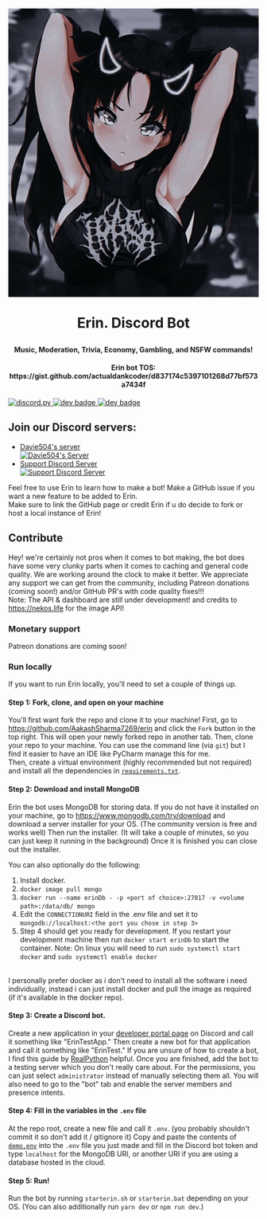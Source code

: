<h1 align="center">
  <a href="https://GitHub.com/AakashSharma7269/erin.git"><img src="https://raw.githubusercontent.com/AakashSharma7269/erin/main/erin.png?token=AOP54YUJCVK5WQY5LQ6AK5TAWOXYK" alt="Erin. - Discord Bot"></a>
  <p>Erin. Discord Bot</p>
</h1>

<h4 align="center">Music, Moderation, Trivia, Economy, Gambling, and NSFW commands!</h4>
<h4 align="center">Erin bot TOS: https://gist.github.com/actualdankcoder/d837174c5397101268d77bf573a7434f</h4>

<a href="https://github.com/Rapptz/discord.py/">
  <img src="https://img.shields.io/badge/discord-py-blue.svg" alt="discord.py">
</a>

<a href="https://www.python.org/downloads">
  <img src="https://img.shields.io/badge/development-(beta)-blue.svg" alt="dev badge">
</a>

<a href="https://www.python.org/downloads">
  <img src="http://ForTheBadge.com/images/badges/made-with-python.svg" height=20 alt="dev badge">
</a>

<h2>Join our Discord servers:</h2>

<ul>
  <li>
    <a href="https://www.discord.gg/davie504">Davie504's server</a>
    <div>
      <a href="https://discord.gg/davie504">
        <img src="https://discordapp.com/api/guilds/737690513876058203/widget.png?style=shield" alt="Davie504's Server">
      </a>
    </div>
  </li>
  <li>
    <a href="https://discord.gg/F5ey2M5GT">Support Discord Server</a>
    <div>
    <a href="https://discord.gg/F5ey2M5GTg">
      <img src="https://discordapp.com/api/guilds/809748698123993118/widget.png?style=shield" alt="Support Discord Server">
    </a>
    </div>
  </li>
</ul>

<p>
  Feel free to use Erin to learn how to make a bot!
  Make a GitHub issue if you want a new feature to be added to Erin.
  <br>
  Make sure to link the GitHub page or credit Erin if u do decide to fork or host a local instance of Erin!
</p>

<h2>Contribute</h2>

  Hey! we're certainly not pros when it comes to bot making, the bot does have some very clunky parts when it comes to caching and general code quality. We are working around the clock to make it better.
  We appreciate any support we can get from the community, including Patreon donations (coming soon!) and/or GitHub PR's with code quality fixes!!!
  <br>
  Note: The API & dashboard are still under development! and credits to <a href="https://nekos.life">https://nekos.life </a> for the image API!

  <h3>Monetary support</h3>

  Patreon donations are coming soon!

  <h3>Run locally</h3>

  If you want to run Erin locally, you'll need to set a couple of things up.

  <h4>Step 1: Fork, clone, and open on your machine</h4>

  You'll first want fork the repo and clone it to your machine!
  First, go to <a href="https://github.com/AakashSharma7269/erin">https://github.com/AakashSharma7269/erin </a> and click the <code>Fork</code> button in the top right.
  This will open your newly forked repo in another tab.
  Then, clone your repo to your machine.
  You can use the command line (via <code>git</code>) but I find it easier to have an IDE like PyCharm manage this for me.
  <br>
  Then, create a virtual environment (highly recommended but not required) and install all the dependencies in <a href="https://github.com/AakashSharma7269/erin/blob/main/requirements.txt"><code>requirements.txt</code></a>.

  <h4>Step 2: Download and install MongoDB</h4>

  Erin the bot uses MongoDB for storing data.
  If you do not have it installed on your machine, go to <a href=https://www.mongodb.com/try/download>https://www.mongodb.com/try/download </a> and download a server installer for your OS.
  (The community version is free and works well) Then run the installer.
  (It will take a couple of minutes, so you can just keep it running in the background)
  Once it is finished you can close out the installer.

  You can also optionally do the following: 
  1. Install docker.
  2. `docker image pull mongo` 
  3. `docker run --name erinDb - -p <port of choice>:27017 -v <volume path>:/data/db/ mongo`
  4.  Edit the `CONNECTIONURI` field in the .env file and set it to `mongodb://localhost:<the port you chose in step 3>`
  5.  Step 4 should get you ready for development. If you restart your development machine then run `docker start erinDb` to start the container.
  Note: On linux you will need to run `sudo systemctl start docker` and `sudo systemctl enable docker` 
  <br>
	I personally prefer docker as i don't need to install all the software i need individually, instead i can just install docker and pull the image as required (if it's available in the docker repo).
  <h4>Step 3: Create a Discord bot.</h4>

  Create a new application in your <a href="https://discord.com/developers/applications">developer portal page</a> on Discord and call it something like "ErinTestApp."
  Then create a new bot for that application and call it something like "ErinTest."
  If you are unsure of how to create a bot, I find this guide by <a href="https://realpython.com/how-to-make-a-discord-bot-python/#how-to-make-a-discord-bot-in-the-developer-portal">RealPython</a> helpful.
  Once you are finished, add the bot to a testing server which you don't really care about.
  For the permissions, you can just select <code>administrator</code> instead of manually selecting them all.
  You will also need to go to the "bot" tab and enable the server members and presence intents.

  <h4>Step 4: Fill in the variables in the <code>.env</code> file</h4>

  At the repo root, create a new file and call it <code>.env</code>.
  (you probably shouldn't commit it so don't add it / gitignore it)
  Copy and paste the contents of <a href="https://github.com/AakashSharma7269/erin/blob/main/demo.env"><code>demo.env</code></a> into the <code>.env</code> file you just made and fill in the Discord bot token and type <code>localhost</code> for the MongoDB URI, or another URI if you are using a database hosted in the cloud.

  <h4>Step 5: Run!</h4>

  Run the bot by running <code>starterin.sh</code> or <code>starterin.bat</code> depending on your OS. (You can also additionally run <code>yarn dev</code> or <code>npm run dev</code>.)
